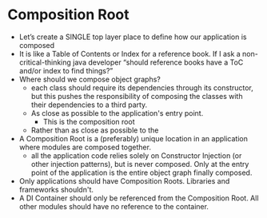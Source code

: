 # Composition Root

- Let’s create a SINGLE top layer place to define how our application is composed
- It is like a Table of Contents or Index for a reference book. If I ask a non-critical-thinking java developer “should reference books have a ToC and/or index to find things?”
- Where should we compose object graphs?
  -  each class should require its dependencies through its constructor, but this pushes the responsibility of composing the classes with their dependencies to a third party.
  - As close as possible to the application's entry point.
    - This is the composition root
  - Rather than as close as possible to the
- A Composition Root is a (preferably) unique location in an application where modules are composed together.
  -  all the application code relies solely on Constructor Injection (or other injection patterns), but is never composed. Only at the entry point of the application is the entire object graph finally composed.
-  Only applications should have Composition Roots. Libraries and frameworks shouldn't.
-  A DI Container should only be referenced from the Composition Root. All other modules should have no reference to the container.
